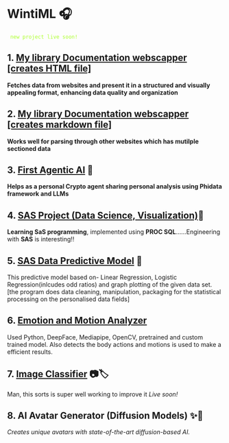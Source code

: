 # WintiML 🎧  
<code style="color : Greenyellow"> new project live soon! </code>

## 1. [My library Documentation webscapper [creates HTML file]](https://github.com/22Ujjwal/WintiML/blob/115f068956e3d437244575eaa76709fb75162ede/WebScrapper/MyLibWebScapperToHTML.py)
**Fetches data from websites and present it in a structured and visually appealing format, enhancing data quality and organization**

## 2. [My library Documentation webscapper [creates markdown file]](https://github.com/22Ujjwal/WintiML/blob/115f068956e3d437244575eaa76709fb75162ede/WebScrapper/MyLibWebScapper.py)
**Works well for parsing through other websites which has mutilple sectioned data**

## 3. [First Agentic AI](https://github.com/22Ujjwal/WintiML/tree/main/OpenaiAgent) 🦾
**Helps as a personal Crypto agent sharing personal analysis using Phidata framework and LLMs**

## 4. [SAS Project (Data Science, Visualization)](https://github.com/22Ujjwal/WintiML/blob/115f068956e3d437244575eaa76709fb75162ede/SASProgs/program1.sas)👀
**Learning SaS programming**, implemented using **PROC SQL**......Engineering with **SAS** is interesting!!

## 5. [SAS Data Predictive Model](https://github.com/22Ujjwal/WintiML/blob/115f068956e3d437244575eaa76709fb75162ede/SASProgs/program2.sas) 🧩
This predictive model based on- Linear Regression, Logistic Regression(inlcudes odd ratios) and graph plotting of the given data set. [the program does data cleaning, manipulation, packaging for the statistical processing on the personalised data fields]

## 6. [Emotion and Motion Analyzer](https://github.com/22Ujjwal/WintiML/tree/115f068956e3d437244575eaa76709fb75162ede/ComputerVision)
Used Python, DeepFace, Mediapipe, OpenCV, pretrained and custom trained model. Also detects the body actions and motions is used to make a efficient results.

## 7. [Image Classifier](https://github.com/22Ujjwal/WintiML/tree/main/ImageClassifier%20) 📷🏷️
Man, this sorts is super well working to improve it *Live soon!*

## 8. AI Avatar Generator (Diffusion Models) ✨🎨
*Creates unique avatars with state-of-the-art diffusion-based AI.*


